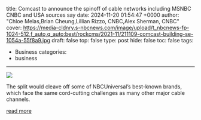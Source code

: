 title: Comcast to announce the spinoff of cable networks including MSNBC CNBC and USA sources say
date: 2024-11-20 01:54:47 +0000
author: "Chloe Melas,Brian Cheung,Lillian Rizzo, CNBC,Alex Sherman, CNBC"
cover: https://media-cldnry.s-nbcnews.com/image/upload/t_nbcnews-fp-1024-512,f_auto,q_auto:best/rockcms/2021-11/211109-comcast-building-se-1054a-55f8a9.jpg
draft: false
top: false
type: post
hide: false
toc: false
tags:
  - Business
categories:
  - business
---

![](https://media-cldnry.s-nbcnews.com/image/upload/t_nbcnews-fp-1024-512,f_auto,q_auto:best/rockcms/2021-11/211109-comcast-building-se-1054a-55f8a9.jpg)

The split would cleave off some of NBCUniversal’s best-known brands, which face the same cord-cutting challenges as many other major cable channels.

[read more](https://www.nbcnews.com/business/business-news/comcast-announce-spinoff-cable-networks-msnbc-usa-sources-say-rcna180919)
